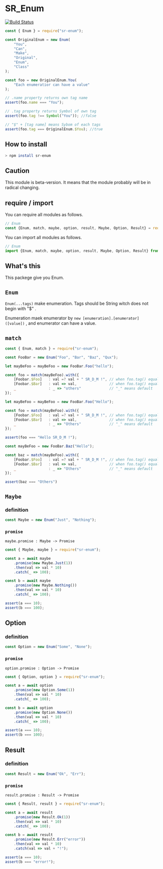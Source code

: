 # SR_Enum

[![Build Status](https://travis-ci.org/SoundRabbit/SR_Enum_JS.svg?branch=master)](https://travis-ci.org/SoundRabbit/SR_Enum_JS)

``` js
const { Enum } = require("sr-enum");

const OriginalEnum = new Enum(
    "You",
    "Can",
    "Make",
    "Original",
    "Enum",
    "Class"
);

const foo = new OriginalEnum.You(
    "Each enumeratior can have a value"
);

// .name property returns own tag name
assert(foo.name === "You");

// .tag property returns Symbol of own tag
assert(foo.tag !== Symbol("You")); //false

// "$" + [tag name] means Sybom of each tags
assert(foo.tag === OriginalEnum.$You); //true
```

## How to install

```bash
> npm install sr-enum
```

## Caution

This module is beta-version. It means that the module probably will be in radical changing.

## require / import

You can require all modules as follows.

``` js
// Enum
const {Enum, match, maybe, option, result, Maybe, Option, Result} = require("sr-enum");
```

You can import all modules as follows.

``` js
// Enum
import {Enum, match, maybe, option, result, Maybe, Option, Result} from "sr-data-manipulator";
```

## What's this

This packege give you Enum.

## `Enum`

`Enum(...tags)` make enumeration. Tags should be String witch does not begin with "$" .

Enumeration maek enumerator by `new [enumeration].[enumerator]([value])` , and enumerator can have a value.

## `match`

``` js
const { Enum, match } = require("sr-enum");

const FooBar = new Enum("Foo", "Bar", "Baz", "Qux");

let mayBeFoo = mayBeFoo = new FooBar.Foo("hello");

const foo = match(mayBeFoo).with({
    [Foobar.$Foo]   : val =? val + " SR_D_M !", // when foo.tag() equals to Foobar.$Foo
    [Foobar.$Bar]   : val => val,               // when foo.tag() equals to Foobar.$Bar
    _               : _ => "others"             // "_" means default
});

let mayBeFoo = mayBeFoo = new FooBar.Foo("Hello");

const foo = match(mayBeFoo).with({
    [Foobar.$Foo]   : val =? val + " SR_D_M !", // when foo.tag() equals to Foobar.$Foo
    [Foobar.$Bar]   : val => val,               // when foo.tag() equals to Foobar.$Bar
    _               : _ => "Others"             // "_" means default
});

assert(foo === "Hello SR_D_M !");

const mayBeFoo = new FooBar.Baz("Hello");

const baz = match(mayBeFoo).with({
    [Foobar.$Foo]   : val =? val + " SR_D_M !", // when foo.tag() equals to Foobar.$Foo
    [Foobar.$Bar]   : val => val,               // when foo.tag() equals to Foobar.$Bar
    _               : _ => "Others"             // "_" means default
});

assert(baz === "Others")
```

## `Maybe`

### definition

```js
const Maybe = new Enum("Just", "Nothing");
```

### `promise`

`maybe.promise : Maybe -> Promise`

```js
const { Maybe, maybe } = require("sr-enum");

const a = await maybe
    .promise(new Maybe.Just(1))
    .then(val => val * 10)
    .catch(_ => 100);

const b = await maybe
    .promise(new Maybe.Nothing())
    .then(val => val * 10)
    .catch(_ => 100);

assert(a === 10);
assert(b === 100);
```

## Option

### definition

```js
const Option = new Enum("Some", "None");
```

### `promise`

`option.promise : Option -> Promise`

```js
const { Option, option } = require("sr-enum");

const a = await option
    .promise(new Option.Some(1))
    .then(val => val * 10)
    .catch(_ => 100);

const b = await option
    .promise(new Option.None())
    .then(val => val * 10)
    .catch(_ => 100);

assert(a === 10);
assert(b === 100);
```

## Result

### definition

```js
const Result = new Enum("Ok", "Err");
```

### `promise`

`result.promise : Result -> Promise`

```js
const { Result, result } = require("sr-enum");

const a = await result
    .promise(new Result.Ok(1))
    .then(val => val * 10)
    .catch(_ => 100);

const b = await result
    .promise(new Result.Err("error"))
    .then(val => val * 10)
    .catch(val => val + "!");

assert(a === 10);
assert(b === "error!");
```